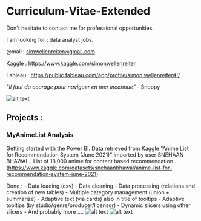 # Curriculum-Vitae-Extended

Don't hesitate to contact me for professional opportunities.

I am looking for : data analyst jobs.

@mail : simwellenreiter@gmail.com

Kaggle : https://www.kaggle.com/simonwellenreiter

Tableau : https://public.tableau.com/app/profile/simon.wellenreiter#!/

*"Il faut du courage pour naviguer en mer inconnue"* - Snoopy

![alt text](https://github.com/guypaul2/Curriculum-Vitae/blob/main/CV_Simon_Wellenreiter_ENG-1.png?raw=true)


## Projects :
### MyAnimeList Analysis
Getting started with the Power BI.
Data retrieved from Kaggle "Anime List for Recommendation System (June 2021)" imported by user SNEHAAN BHAWAL.. 
List of 18,000 anime for content based recommendation .(https://www.kaggle.com/datasets/snehaanbhawal/anime-list-for-recommendation-system-june-2021)

Done :
	- Data loading (csv)
	- Data cleaning
	- Data processing (relations and creation of new tables)
	- Multiple category management (union + summarize)
	- Adaptive text (via cards) also in title of tooltips
	- Adaptive tooltips (by studio/genre/producer/licensor)
	- Dynamic slicers using other slicers
  	- And probably more ....
![alt text](https://github.com/guypaul2/Curriculum-Vitae/blob/main/(My)AnimeList_analysis-1.png?raw=true)
![alt text](https://github.com/guypaul2/Curriculum-Vitae/blob/main/(My)AnimeList_analysis-2.png?raw=true)

